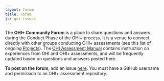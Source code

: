 ```yaml
---
layout: forum
title: Forum
js: get-issues
---
```


The **OHI+ Community Forum** is a place to share questions and answers during the Conduct Phase of the OHI+ process. It is a venue to connect directly with other groups conducting OHI+ assessments (see this list of ongoing [Projects](/projects)). The [OHI Assessment Manual](/manual) contains instruction on experiences from OHI and OHI+ assessments, and will be frequently updated based on questions and answers posted here.

**To post on the forum**, add an issue <a href="https://github.com/OHI-Science/ohi-science.github.io/issues" target="_blank">here</a>. You must have a GitHub username and permission to an OHI+ assessment repository.